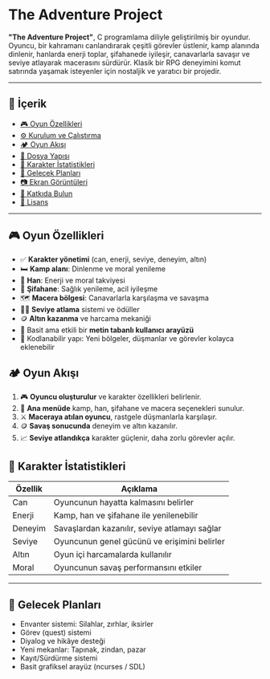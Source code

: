 #  The Adventure Project

**"The Adventure Project"**, C programlama diliyle geliştirilmiş bir oyundur. Oyuncu, bir kahramanı canlandırarak çeşitli görevler üstlenir, kamp alanında dinlenir, hanlarda enerji toplar, şifahanede iyileşir, canavarlarla savaşır ve seviye atlayarak macerasını sürdürür. Klasik bir RPG deneyimini komut satırında yaşamak isteyenler için nostaljik ve yaratıcı bir projedir.

---

## 📜 İçerik

- [🎮 Oyun Özellikleri](#-oyun-özellikleri)
- [⚙️ Kurulum ve Çalıştırma](#️-kurulum-ve-çalıştırma)
- [🏕️ Oyun Akışı](#-oyun-akışı)
- [📁 Dosya Yapısı](#-dosya-yapısı)
- [🧠 Karakter İstatistikleri](#-karakter-istatistikleri)
- [🌟 Gelecek Planları](#-gelecek-planları)
- [📷 Ekran Görüntüleri](#-ekran-görüntüleri)
- [🤝 Katkıda Bulun](#-katkıda-bulun)
- [📄 Lisans](#-lisans)

---

## 🎮 Oyun Özellikleri

- ✅ **Karakter yönetimi** (can, enerji, seviye, deneyim, altın)
- 🛏️ **Kamp alanı**: Dinlenme ve moral yenileme
- 🏨 **Han**: Enerji ve moral takviyesi
- 🏥 **Şifahane**: Sağlık yenileme, acil iyileşme
- 🗺️ **Macera bölgesi**: Canavarlarla karşılaşma ve savaşma
- 🧙‍♂️ **Seviye atlama** sistemi ve ödüller
- 🪙 **Altın kazanma** ve harcama mekaniği
- 📝 Basit ama etkili bir **metin tabanlı kullanıcı arayüzü**
- 💾 Kodlanabilir yapı: Yeni bölgeler, düşmanlar ve görevler kolayca eklenebilir


## 🏕️ Oyun Akışı

1. 🎮 **Oyuncu oluşturulur** ve karakter özellikleri belirlenir.  
2. 🧭 **Ana menüde** kamp, han, şifahane ve macera seçenekleri sunulur.  
3. ⚔️ **Maceraya atılan oyuncu**, rastgele düşmanlarla karşılaşır.  
4. 🪙 **Savaş sonucunda** deneyim ve altın kazanılır.  
5. 📈 **Seviye atlandıkça** karakter güçlenir, daha zorlu görevler açılır.

## 🧠 Karakter İstatistikleri

| Özellik | Açıklama                                      |
|---------|-----------------------------------------------|
| Can     | Oyuncunun hayatta kalmasını belirler           |
| Enerji  | Kamp, han ve şifahane ile yenilenebilir        |
| Deneyim | Savaşlardan kazanılır, seviye atlamayı sağlar  |
| Seviye  | Oyuncunun genel gücünü ve erişimini belirler   |
| Altın   | Oyun içi harcamalarda kullanılır                |
| Moral   | Oyuncunun savaş performansını etkiler           |

---

## 🌟 Gelecek Planları

- Envanter sistemi: Silahlar, zırhlar, iksirler  
- Görev (quest) sistemi  
- Diyalog ve hikâye desteği  
- Yeni mekanlar: Tapınak, zindan, pazar  
- Kayıt/Sürdürme sistemi  
- Basit grafiksel arayüz (ncurses / SDL)  

